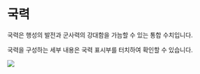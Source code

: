 # 국력

 국력은 행성의 발전과 군사력의 강대함을 가늠할 수 있는 통합 수치입니다.

국력을 구성하는 세부 내용은 국력 표시부를 터치하여 확인할 수 있습니다.

![](https://s3.ap-northeast-2.amazonaws.com/an2img/guide/802_001NationalPower.png)